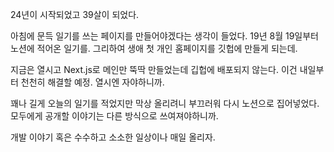24년이 시작되었고 39살이 되었다.

아침에 문득 일기를 쓰는 페이지를 만들어야겠다는 생각이 들었다. 19년 8월 19일부터 노션에 적어온 일기를. 그리하여 생애 첫 개인 홈페이지를 깃헙에 만들게 되는데.

지금은 열시고 Next.js로 메인만 뚝딱 만들었는데 깁헙에 배포되지 않는다. 이건 내일부터 천천히 해결할 예정. 열시엔 자야하니까.

꽤나 길게 오늘의 일기를 적었지만 막상 올리려니 부끄러워 다시 노션으로 집어넣었다. 모두에게 공개할 이야기는 다른 방식으로 쓰여져야하니까.

개발 이야기 혹은 수수하고 소소한 일상이나 매일 올리자.
